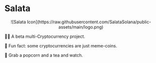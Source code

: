 # Salata

<center>
![Salata Icon](https://raw.githubusercontent.com/SalataSolana/public-assets/main/logo.png)
</center>

🙋‍♀️ A beta multi-Cryptocurrency project.

🎈 Fun fact: some cryptocurrencies are just meme-coins.

🍿 Grab a popcorn and a tea and watch.

